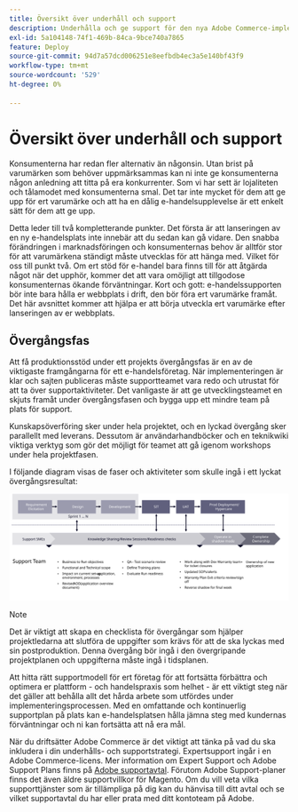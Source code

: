 ```yaml
---
title: Översikt över underhåll och support
description: Underhålla och ge support för den nya Adobe Commerce-implementeringen.
exl-id: 5a104148-74f1-469b-84ca-9bce740a7865
feature: Deploy
source-git-commit: 94d7a57dcd006251e8eefbdb4ec3a5e140bf43f9
workflow-type: tm+mt
source-wordcount: '529'
ht-degree: 0%

---
```


# Översikt över underhåll och support

Konsumenterna har redan fler alternativ än någonsin. Utan brist på varumärken som behöver uppmärksammas kan ni inte ge konsumenterna någon anledning att titta på era konkurrenter. Som vi har sett är lojaliteten och tålamodet med konsumenterna smal. Det tar inte mycket för dem att ge upp för ert varumärke och att ha en dålig e-handelsupplevelse är ett enkelt sätt för dem att ge upp.

Detta leder till två kompletterande punkter. Det första är att lanseringen av en ny e-handelsplats inte innebär att du sedan kan gå vidare. Den snabba förändringen i marknadsföringen och konsumenternas behov är alltför stor för att varumärkena ständigt måste utvecklas för att hänga med. Vilket för oss till punkt två. Om ert stöd för e-handel bara finns till för att åtgärda något när det upphör, kommer det att vara omöjligt att tillgodose konsumenternas ökande förväntningar. Kort och gott: e-handelssupporten bör inte bara hålla er webbplats i drift, den bör föra ert varumärke framåt. Det här avsnittet kommer att hjälpa er att börja utveckla ert varumärke efter lanseringen av er webbplats.

## Övergångsfas

Att få produktionsstöd under ett projekts övergångsfas är en av de viktigaste framgångarna för ett e-handelsföretag. När implementeringen är klar och sajten publiceras måste supportteamet vara redo och utrustat för att ta över supportaktiviteter. Det vanligaste är att ge utvecklingsteamet en skjuts framåt under övergångsfasen och bygga upp ett mindre team på plats för support.

Kunskapsöverföring sker under hela projektet, och en lyckad övergång sker parallellt med leverans. Dessutom är användarhandböcker och en teknikwiki viktiga verktyg som gör det möjligt för teamet att gå igenom workshops under hela projektfasen.

I följande diagram visas de faser och aktiviteter som skulle ingå i ett lyckat övergångsresultat:

![Diagram som visar övergångsprocessens faser](../../assets/playbooks/transition-diagram.svg)

>[!NOTE]
>
> Det är viktigt att skapa en checklista för övergångar som hjälper projektledarna att slutföra de uppgifter som krävs för att de ska lyckas med sin postproduktion. Denna övergång bör ingå i den övergripande projektplanen och uppgifterna måste ingå i tidsplanen.

Att hitta rätt supportmodell för ert företag för att fortsätta förbättra och optimera er plattform - och handelspraxis som helhet - är ett viktigt steg när det gäller att behålla allt det hårda arbete som utfördes under implementeringsprocessen. Med en omfattande och kontinuerlig supportplan på plats kan e-handelsplatsen hålla jämna steg med kundernas förväntningar och ni kan fortsätta att nå era mål.

När du driftsätter Adobe Commerce är det viktigt att tänka på vad du ska inkludera i din underhålls- och supportstrategi.
Expertsupport ingår i en Adobe Commerce-licens. Mer information om Expert Support och Adobe Support Plans finns på [Adobe supportavtal](https://business.adobe.com/customers/consulting-services/premier-support.html).
Förutom Adobe Support-planer finns det även äldre supportvillkor för Magento. Om du vill veta vilka supporttjänster som är tillämpliga på dig kan du hänvisa till ditt avtal och se vilket supportavtal du har eller prata med ditt kontoteam på Adobe.
